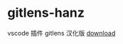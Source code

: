 # gitlens-hanz
vscode 插件 gitlens 汉化版
<a href="https://github.com/diablogatox/gitlens-hanz/releases">download</a>
